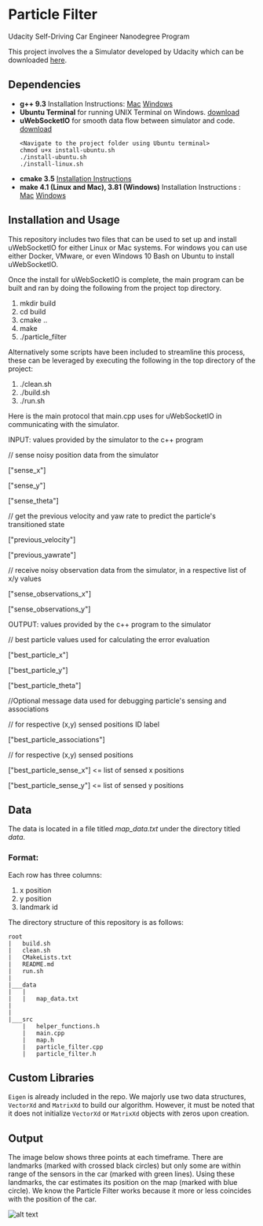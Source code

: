 
# Particle Filter
Udacity Self-Driving Car Engineer Nanodegree Program

This project involves the a Simulator developed by Udacity which can be downloaded [here](https://github.com/udacity/self-driving-car-sim/releases).

## Dependencies

* **g++ 9.3** Installation Instructions: [Mac](https://developer.apple.com/xcode/features/) [Windows](http://www.mingw.org/) 
* **Ubuntu Terminal** for running UNIX Terminal on Windows. [download](https://aka.ms/wslubuntu2004)
* **uWebSocketIO** for smooth data flow between simulator and code. [download](https://github.com/uWebSockets/uWebSockets)  
    ```
    <Navigate to the project folder using Ubuntu terminal>
    chmod u+x install-ubuntu.sh
    ./install-ubuntu.sh
    ./install-linux.sh
    ```
* **cmake 3.5** [Installation Instructions](https://cmake.org/install/)  
* **make 4.1 (Linux and Mac), 3.81 (Windows)**  Installation Instructions : [Mac](https://developer.apple.com/xcode/features/) [Windows](http://gnuwin32.sourceforge.net/packages/make.html)

## Installation and Usage

This repository includes two files that can be used to set up and install uWebSocketIO for either Linux or Mac systems. For windows you can use either Docker, VMware, or even Windows 10 Bash on Ubuntu to install uWebSocketIO.

Once the install for uWebSocketIO is complete, the main program can be built and ran by doing the following from the project top directory.

1. mkdir build
2. cd build
3. cmake ..
4. make
5. ./particle_filter

Alternatively some scripts have been included to streamline this process, these can be leveraged by executing the following in the top directory of the project:

1. ./clean.sh
2. ./build.sh
3. ./run.sh

Here is the main protocol that main.cpp uses for uWebSocketIO in communicating with the simulator.

INPUT: values provided by the simulator to the c++ program

// sense noisy position data from the simulator

["sense_x"]

["sense_y"]

["sense_theta"]

// get the previous velocity and yaw rate to predict the particle's transitioned state

["previous_velocity"]

["previous_yawrate"]

// receive noisy observation data from the simulator, in a respective list of x/y values

["sense_observations_x"]

["sense_observations_y"]


OUTPUT: values provided by the c++ program to the simulator

// best particle values used for calculating the error evaluation

["best_particle_x"]

["best_particle_y"]

["best_particle_theta"]

//Optional message data used for debugging particle's sensing and associations

// for respective (x,y) sensed positions ID label

["best_particle_associations"]

// for respective (x,y) sensed positions

["best_particle_sense_x"] <= list of sensed x positions

["best_particle_sense_y"] <= list of sensed y positions

## Data

The data is located in a file titled *map_data.txt* under the directory titled *data*.

### Format:

Each row has three columns:
1. x position
2. y position
3. landmark id

The directory structure of this repository is as follows:

```
root
|   build.sh
|   clean.sh
|   CMakeLists.txt
|   README.md
|   run.sh
|
|___data
|   |   
|   |   map_data.txt
|   
|   
|___src
    |   helper_functions.h
    |   main.cpp
    |   map.h
    |   particle_filter.cpp
    |   particle_filter.h
```

## Custom Libraries

```Eigen``` is already included in the repo. We majorly use two data structures, `VectorXd` and `MatrixXd` to build our algorithm. However, it must be noted that it does not initialize ```VectorXd``` or ```MatrixXd``` objects with zeros upon creation.

## Output

The image below shows three points at each timeframe. There are landmarks (marked with crossed black circles) but only some are within range of the sensors in the car (marked with green lines). Using these landmarks, the car estimates its position on the map (marked with blue circle). We know the Particle Filter works because it more or less coincides with the position of the car.

[image1]: ./pf.PNG "Working PF"
![alt text][image1]
